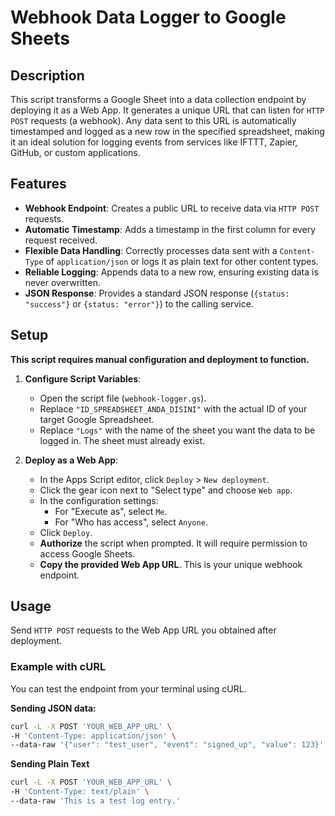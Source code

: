 # Webhook Data Logger to Google Sheets

## Description

This script transforms a Google Sheet into a data collection endpoint by deploying it as a Web App. It generates a unique URL that can listen for `HTTP POST` requests (a webhook). Any data sent to this URL is automatically timestamped and logged as a new row in the specified spreadsheet, making it an ideal solution for logging events from services like IFTTT, Zapier, GitHub, or custom applications.

## Features

- **Webhook Endpoint**: Creates a public URL to receive data via `HTTP POST` requests.
- **Automatic Timestamp**: Adds a timestamp in the first column for every request received.
- **Flexible Data Handling**: Correctly processes data sent with a `Content-Type` of `application/json` or logs it as plain text for other content types.
- **Reliable Logging**: Appends data to a new row, ensuring existing data is never overwritten.
- **JSON Response**: Provides a standard JSON response (`{status: "success"}` or `{status: "error"}`) to the calling service.

## Setup

**This script requires manual configuration and deployment to function.**

1.  **Configure Script Variables**:
    - Open the script file (`webhook-logger.gs`).
    - Replace `"ID_SPREADSHEET_ANDA_DISINI"` with the actual ID of your target Google Spreadsheet.
    - Replace `"Logs"` with the name of the sheet you want the data to be logged in. The sheet must already exist.

2.  **Deploy as a Web App**:
    - In the Apps Script editor, click `Deploy` > `New deployment`.
    - Click the gear icon next to "Select type" and choose `Web app`.
    - In the configuration settings:
        - For "Execute as", select `Me`.
        - For "Who has access", select `Anyone`.
    - Click `Deploy`.
    - **Authorize** the script when prompted. It will require permission to access Google Sheets.
    - **Copy the provided Web App URL**. This is your unique webhook endpoint.

## Usage

Send `HTTP POST` requests to the Web App URL you obtained after deployment.

### Example with cURL

You can test the endpoint from your terminal using cURL.

**Sending JSON data:**
```bash
curl -L -X POST 'YOUR_WEB_APP_URL' \
-H 'Content-Type: application/json' \
--data-raw '{"user": "test_user", "event": "signed_up", "value": 123}'
```

**Sending Plain Text**
```bash
curl -L -X POST 'YOUR_WEB_APP_URL' \
-H 'Content-Type: text/plain' \
--data-raw 'This is a test log entry.'
```